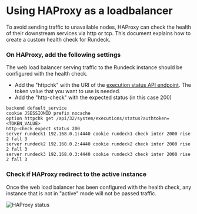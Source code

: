 # Using HAProxy as a loadbalancer

<!---
Original:
http://support.rundeck.com/customer/en/portal/articles/2894842-health-check-based-on-execution-mode-for-haproxy-lb
http://support.rundeck.com/customer/en/portal/articles/2894840-enable-cgi-script-on-jetty
--->

To avoid sending traffic to unavailable nodes, HAProxy can check the health of
their downstream services via http or tcp. This document explains how to create
a custom health check for Rundeck.


### On HAProxy, add the following settings

The web load balancer serving traffic to the Rundeck instance should be configured with the health check.

- Add the "httpchk" with the URI of the [execution status API endpoint](/api/index.md#get-current-execution-mode). The token value that you want to use is needed.
- Add the "http-check" with the expected status (in this case 200)

```
backend default_service
cookie JSESSIONID prefix nocache
option httpchk get /api/32/system/executions/status?authtoken=<TOKEN_VALUE>
http-check expect status 200
server rundeck1 192.168.0.1:4440 cookie rundeck1 check inter 2000 rise 2 fall 3
server rundeck2 192.168.0.2:4440 cookie rundeck2 check inter 2000 rise 2 fall 3
server rundeck3 192.168.0.3:4440 cookie rundeck3 check inter 2000 rise 2 fall 3
```

### Check if HAProxy redirect to the active instance

Once the web load balancer has been configured with the health check, any instance that is not in "active" mode will not be passed traffic.

![HAProxy status](/assets/img/haproxy-status.png)
